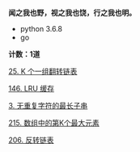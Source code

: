 **闻之我也野，视之我也饶，行之我也明。**

* python 3.6.8
* go

**计数：1道**

[25. K 个一组翻转链表](https://leetcode-cn.com/problems/reverse-nodes-in-k-group/)

[146. LRU 缓存](https://leetcode.cn/problems/lru-cache/)

[3. 无重复字符的最长子串](https://leetcode.cn/problems/longest-substring-without-repeating-characters/)

[215. 数组中的第K个最大元素](https://leetcode.cn/problems/kth-largest-element-in-an-array/)

[206. 反转链表](https://leetcode.cn/problems/reverse-linked-list/)

